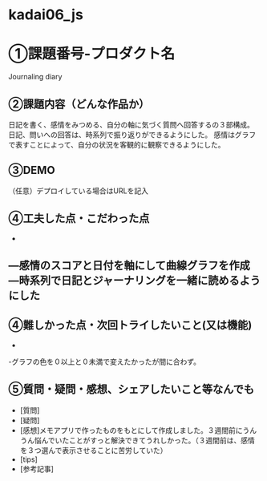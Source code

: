 # kadai06_js
# ①課題番号-プロダクト名
Journaling diary

## ②課題内容（どんな作品か）
日記を書く、感情をみつめる、自分の軸に気づく質問へ回答するの３部構成。
日記、問いへの回答は、時系列で振り返りができるようにした。
感情はグラフで表すことによって、自分の状況を客観的に観察できるようにした。

## ③DEMO
（任意）デプロイしている場合はURLを記入

## ④工夫した点・こだわった点
-
―感情のスコアと日付を軸にして曲線グラフを作成
―時系列で日記とジャーナリングを一緒に読めるようにした
-

## ④難しかった点・次回トライしたいこと(又は機能)
-
-グラフの色を０以上と０未満で変えたかったが間に合わず。

## ⑤質問・疑問・感想、シェアしたいこと等なんでも
- [質問]
- [疑問]
- [感想]メモアプリで作ったものをもとにして作成しました。３週間前にうんうん悩んでいたことがすっと解決できてうれしかった。（３週間前は、感情を３つ選んで表示させることに苦労していた）
- [tips]
- [参考記事]
